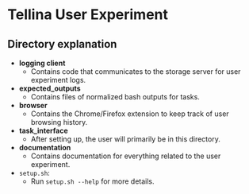 # Tellina User Experiment

## Directory explanation
- **logging client**
  - Contains code that communicates to the storage server for user experiment
    logs.
- **expected_outputs**
  - Contains files of normalized bash outputs for tasks.
- **browser**
  - Contains the Chrome/Firefox extension to keep track of user browsing
    history.
- **task_interface**
  - After setting up, the user will primarily be in this directory.
- **documentation**
  - Contains documentation for everything related to the user experiment.
- `setup.sh`:
  - Run `setup.sh --help` for more details.
